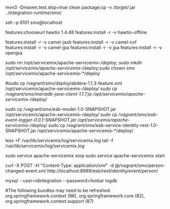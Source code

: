 mvn3 -Dmaven.test.skip=true clean package;cp -v */target/*.jar ../integration-runtime/smx/

ssh -p 8101 smx@localhost

features:chooseurl hawtio 1.4.48
features:install -r -v hawtio-offline

features:install -r -v camel-jaxb
features:install -r -v camel-cxf
features:install -r -v camel-jpa
features:install -r -v jpa
features:install -r -v openjpa


sudo rm /opt/servicemix/apache-servicemix-*/deploy; sudo mkdir /opt/servicemix/apache-servicemix-*/deploy;sudo chown smx /opt/servicemix/apache-servicemix-*/deploy

#sudo cp /vagrant/smx/deploy/abdera-1.1.3-feature.xml /opt/servicemix/apache-servicemix-*/deploy/
sudo cp /vagrant/smx/mariadb-java-client-1.1.7.ja /opt/servicemix/apache-servicemix-*/deploy/

sudo cp /vagrant/smx/esb-model-1.0-SNAPSHOT.jar /opt/servicemix/apache-servicemix-*/deploy/
sudo cp /vagrant/smx/esb-event-logger-0.0.1-SNAPSHOT.jar /opt/servicemix/apache-servicemix-*/deploy/
sudo cp /vagrant/smx/esb-service-identity-rest-1.0-SNAPSHOT.jar /opt/servicemix/apache-servicemix-*/deploy/

less +F /var/lib/servicemix/log/servicemix.log
tail -f /var/lib/servicemix/log/servicemix.log

sudo service apache-servicemix stop
sudo service apache-servicemix start

curl -X POST -H "Content-Type: application/xml" -d @/vagrant/smx/person-changed-event.xml http://localhost:8989/esb/rest/identity/event/person/

mysql --user=idintegration --password=foobar logdb


#The following bundles may need to be refreshed: org.springframework.context (86), org.springframework.core (82), org.springframework.context.support (87)
